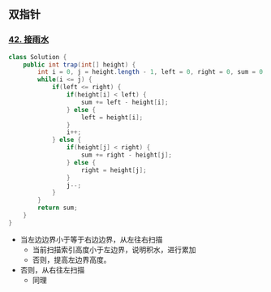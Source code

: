 ## 双指针

### [42. 接雨水](https://leetcode-cn.com/problems/trapping-rain-water/)

```java
class Solution {
    public int trap(int[] height) {
        int i = 0, j = height.length - 1, left = 0, right = 0, sum = 0;
        while(i <= j) {
            if(left <= right) {
                if(height[i] < left) {
                    sum += left - height[i];
                } else {
                    left = height[i];
                }
                i++;
            } else {
                if(height[j] < right) {
                    sum += right - height[j];
                } else {
                    right = height[j];
                }
                j--;
            }
        }
        return sum;
    }
}
```

* 当左边边界小于等于右边边界，从左往右扫描
  * 当前扫描索引高度小于左边界，说明积水，进行累加
  * 否则，提高左边界高度。
* 否则，从右往左扫描
  * 同理

